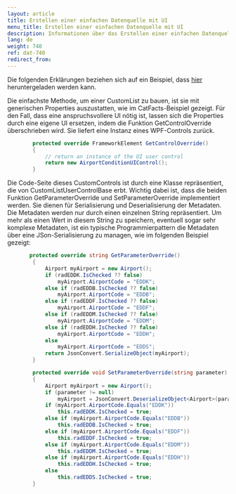 ```yaml
---
layout: article
title: Erstellen einer einfachen Datenquelle mit UI
menu_title: Erstellen einer einfachen Datenquelle mit UI
description: Informationen über das Erstellen einer einfachen Datenquelle mit UI
lang: de
weight: 740
ref: dat-740
redirect_from:
---
```



Die folgenden Erklärungen beziehen sich auf ein Beispiel, dass [hier](https://github.com/Peakboard/PeakboardExtensions/tree/master/Samples/AirportConditions) heruntergeladen werden kann.

Die einfachste Methode, um einer CustomList zu bauen, ist sie mit generischen Properties auszustatten, wie im CatFacts-Beispiel gezeigt.
Für den Fall, dass eine anspruchsvollere UI nötig ist, lassen sich die Properties durch eine eigene UI ersetzen, indem die Funktion GetControlOverride überschrieben wird. Sie liefert eine Instanz eines WPF-Controls zurück.

```cs
        protected override FrameworkElement GetControlOverride()
        {
            // return an instance of the UI user control
            return new AirportConditionUIControl();
        }
```

Die Code-Seite dieses CustomControls ist durch eine Klasse repräsentiert, die von CustomListUserControlBase erbt. Wichtig dabei ist, dass die beiden Funktion GetParameterOverride und SetParameterOverride implementiert werden. Sie dienen für Serialisierung und Deserialisierung der Metadaten. Die Metadaten werden nur durch einen einzelnen String repräsentiert. Um mehr als einen Wert in diesem String zu speichern, eventuell sogar sehr komplexe Metadaten, ist ein typische Programmierpattern die Metadaten über eine JSon-Serialisierung zu managen, wie im folgenden Beispiel gezeigt:

```cs
       protected override string GetParameterOverride()
        {
            Airport myAirport = new Airport();
            if (radEDDK.IsChecked ?? false)
                myAirport.AirportCode = "EDDK";
            else if (radEDDB.IsChecked ?? false)
                myAirport.AirportCode = "EDDB";
            else if (radEDDF.IsChecked ?? false)
                myAirport.AirportCode = "EDDF";
            else if (radEDDM.IsChecked ?? false)
                myAirport.AirportCode = "EDDM";
            else if (radEDDH.IsChecked ?? false)
                myAirport.AirportCode = "EDDH";
            else 
                myAirport.AirportCode = "EDDS";
            return JsonConvert.SerializeObject(myAirport);
        }
```

```cs
        protected override void SetParameterOverride(string parameter)
        {
            Airport myAirport = new Airport();
            if (parameter != null)
                myAirport = JsonConvert.DeserializeObject<Airport>(parameter);
            if (myAirport.AirportCode.Equals("EDDK"))
                this.radEDDK.IsChecked = true;
            else if (myAirport.AirportCode.Equals("EDDB"))
                this.radEDDB.IsChecked = true;
            else if (myAirport.AirportCode.Equals("EDDF"))
                this.radEDDF.IsChecked = true;
            else if (myAirport.AirportCode.Equals("EDDM"))
                this.radEDDM.IsChecked = true;
            else if (myAirport.AirportCode.Equals("EDDH"))
                this.radEDDH.IsChecked = true;
            else
                this.radEDDS.IsChecked = true;
        }
```
